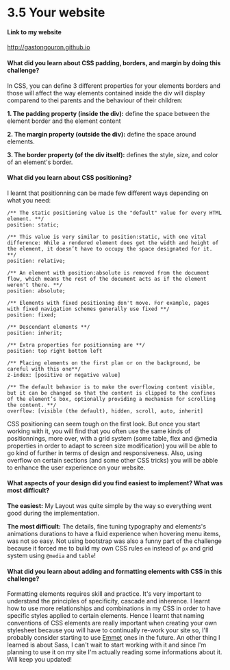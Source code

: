 # 3.5 Your website
#### Link to my website
http://gastongouron.github.io

#### What did you learn about CSS padding, borders, and margin by doing this challenge?
In CSS, you can define 3 different properties for your elements borders and those will affect the way elements contained inside the div will display comparend to thei parents and the behaviour of their children:

**1. The padding property (inside the div):** define the space between the element border and the element content

**2. The margin property (outside the div):** define the space around elements.

**3. The border property (of the div itself):** defines the style, size, and color of an element's border.

#### What did you learn about CSS positioning?
I learnt that positionning can be made few different ways depending on what you need:
```
/** The static positioning value is the "default" value for every HTML element. **/
position: static;

/** This value is very similar to position:static, with one vital difference: While a rendered element does get the width and height of the element, it doesn’t have to occupy the space designated for it. **/
position: relative;

/** An element with position:absolute is removed from the document flow, which means the rest of the document acts as if the element weren't there. **/
position: absolute;

/** Elements with fixed positioning don't move. For example, pages with fixed navigation schemes generally use fixed **/
position: fixed;

/** Descendant elements **/
position: inherit;

/** Extra properties for positionning are **/
position: top right bottom left

/** Placing elements on the first plan or on the background, be careful with this one**/
z-index: [positive or negative value]

/** The default behavior is to make the overflowing content visible, but it can be changed so that the content is clipped to the confines of the element’s box, optionally providing a mechanism for scrolling the content. **/
overflow: [visible (the default), hidden, scroll, auto, inherit]
```

CSS positioning can seem tough on the first look. But once you start working with it, you will find that you often use the same kinds of positionnings, more over, with a grid system (some table, flex and @media properties in order to adapt to screen size modification) you will be able to go kind of further in terms of design and responsiveness. Also, using overflow on certain sections (and some other CSS tricks) you will be abble to enhance the user experience on your website.

#### What aspects of your design did you find easiest to implement? What was most difficult?
**The easiest:** My Layout was quite simple by the way so everything went good during the implementation.

**The most difficult:**
The details, fine tuning typography and elements's animations durations to have a fluid experience when hovering menu items, was not so easy. Not using bootstrap was also a funny part of the challenge because it forced me to build my own CSS rules `em` instead of `px` and grid system using `@media` and `table`!

#### What did you learn about adding and formatting elements with CSS in this challenge?
Formatting elements requires skill and practice. It's very important to understand the principles of specificity, cascade and inherence.
I learnt how to use more relationships and combinations in my CSS in order to have specific styles applied to certain elements. Hence I learnt that naming conventions of CSS elements are really important when creating your own stylesheet because you will have to continually re-work your site so, I'll probably consider starting to use [Emmet](http://emmet.io/) ones in the future. An other thing I learned is about Sass, I can't wait to start working with it and since I'm planning to use it on my site I'm actually reading some informations about it. Will keep you updated!